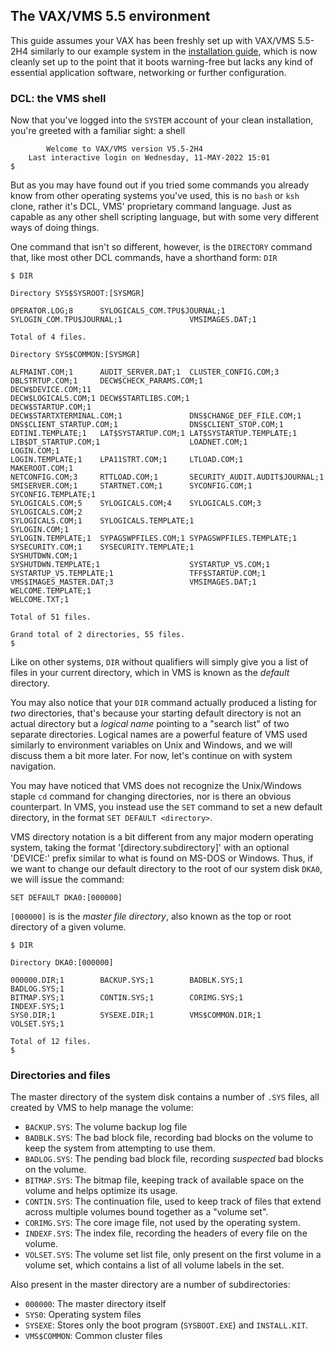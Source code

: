 The VAX/VMS 5.5 environment
--------------------------------------------------------------------------------

This guide assumes your VAX has been freshly set up with VAX/VMS 5.5-2H4 
similarly to our example system in the [installation guide](010-install.md), 
which is now cleanly set up to the point that it boots warning-free but lacks 
any kind of essential application software, networking or further 
configuration.

### DCL: the VMS shell

Now that you've logged into the `SYSTEM` account of your clean installation,
you're greeted with a familiar sight: a shell

```
        Welcome to VAX/VMS version V5.5-2H4
    Last interactive login on Wednesday, 11-MAY-2022 15:01
$ 
```

But as you may have found out if you tried some commands you already
know from other operating systems you've used, this is no `bash` or `ksh` 
clone, rather it's DCL, VMS' proprietary command language. Just as capable as
any other shell scripting language, but with some very different ways of 
doing things.

One command that isn't so different, however, is the `DIRECTORY` command that,
like most other DCL commands, have a shorthand form: `DIR`

```
$ DIR

Directory SYS$SYSROOT:[SYSMGR]

OPERATOR.LOG;8      SYLOGICALS_COM.TPU$JOURNAL;1            
SYLOGIN_COM.TPU$JOURNAL;1               VMSIMAGES.DAT;1     

Total of 4 files.

Directory SYS$COMMON:[SYSMGR]

ALFMAINT.COM;1      AUDIT_SERVER.DAT;1  CLUSTER_CONFIG.COM;3
DBLSTRTUP.COM;1     DECW$CHECK_PARAMS.COM;1                 DECW$DEVICE.COM;11 
DECW$LOGICALS.COM;1 DECW$STARTLIBS.COM;1                    DECW$STARTUP.COM;1 
DECW$STARTXTERMINAL.COM;1               DNS$CHANGE_DEF_FILE.COM;1
DNS$CLIENT_STARTUP.COM;1                DNS$CLIENT_STOP.COM;1
EDTINI.TEMPLATE;1   LAT$SYSTARTUP.COM;1 LAT$SYSTARTUP.TEMPLATE;1
LIB$DT_STARTUP.COM;1                    LOADNET.COM;1       LOGIN.COM;1        
LOGIN.TEMPLATE;1    LPA11STRT.COM;1     LTLOAD.COM;1        MAKEROOT.COM;1     
NETCONFIG.COM;3     RTTLOAD.COM;1       SECURITY_AUDIT.AUDIT$JOURNAL;1
SMISERVER.COM;1     STARTNET.COM;1      SYCONFIG.COM;1      SYCONFIG.TEMPLATE;1
SYLOGICALS.COM;5    SYLOGICALS.COM;4    SYLOGICALS.COM;3    SYLOGICALS.COM;2   
SYLOGICALS.COM;1    SYLOGICALS.TEMPLATE;1                   SYLOGIN.COM;1      
SYLOGIN.TEMPLATE;1  SYPAGSWPFILES.COM;1 SYPAGSWPFILES.TEMPLATE;1
SYSECURITY.COM;1    SYSECURITY.TEMPLATE;1                   SYSHUTDWN.COM;1    
SYSHUTDWN.TEMPLATE;1                    SYSTARTUP_V5.COM;1  
SYSTARTUP_V5.TEMPLATE;1                 TFF$STARTUP.COM;1   
VMS$IMAGES_MASTER.DAT;3                 VMSIMAGES.DAT;1     WELCOME.TEMPLATE;1 
WELCOME.TXT;1       

Total of 51 files.

Grand total of 2 directories, 55 files.
$ 
```

Like on other systems, `DIR` without qualifiers will simply give you a
list of files in your current directory, which in VMS is known as the 
*default* directory.

You may also notice that your `DIR` command actually produced a listing
for *two* directories, that's because your starting default directory
is not an actual directory but a *logical name* pointing to a "search
list" of two separate directories. Logical names are a powerful feature
of VMS used similarly to environment variables on Unix and Windows, and
we will discuss them a bit more later. For now, let's continue on
with system navigation.

You may have noticed that VMS does not recognize the Unix/Windows staple
`cd` command for changing directories, nor is there an obvious counterpart.
In VMS, you instead use the `SET` command to set a new default directory, in
the format `SET DEFAULT <directory>`.

VMS directory notation is a bit different from any major modern operating
system, taking the format '[directory.subdirectory]' with an optional
'DEVICE:' prefix similar to what is found on MS-DOS or Windows. Thus,
if we want to change our default directory to the root of our system disk
`DKA0`, we will issue the command:

```
SET DEFAULT DKA0:[000000]
```

`[000000]` is is the *master file directory*, also known as the top or
root directory of a given volume.

```
$ DIR

Directory DKA0:[000000]

000000.DIR;1        BACKUP.SYS;1        BADBLK.SYS;1        BADLOG.SYS;1       
BITMAP.SYS;1        CONTIN.SYS;1        CORIMG.SYS;1        INDEXF.SYS;1       
SYS0.DIR;1          SYSEXE.DIR;1        VMS$COMMON.DIR;1    VOLSET.SYS;1       

Total of 12 files.
$ 
```

### Directories and files

The master directory of the system disk contains a number of `.SYS`
files, all created by VMS to help manage the volume:

* `BACKUP.SYS`: The volume backup log file
* `BADBLK.SYS`: The bad block file, recording bad blocks on the volume 
                to keep the system from attempting to use them. 
* `BADLOG.SYS`: The pending bad block file, recording *suspected* bad 
                blocks on the volume.
* `BITMAP.SYS`: The bitmap file, keeping track of available space on the
                volume and helps optimize its usage.
* `CONTIN.SYS`: The continuation file, used to keep track of files that
                extend across multiple volumes bound together as a "volume
                set".
* `CORIMG.SYS`: The core image file, not used by the operating system.
* `INDEXF.SYS`: The index file, recording the headers of every file on the
                volume.
* `VOLSET.SYS`: The volume set list file, only present on the first volume
                in a volume set, which contains a list of all volume labels
                in the set.

Also present in the master directory are a number of subdirectories:

* `000000`: The master directory itself
* `SYS0`: Operating system files
* `SYSEXE`: Stores only the boot program (`SYSBOOT.EXE`) and `INSTALL.KIT`.
* `VMS$COMMON`: Common cluster files
